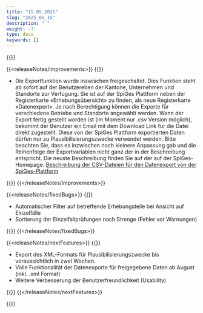 ```yaml
---
title: "15.05.2025" 
slug: "2025_05_15" 
description: " "
weight: -7
type: docs
keywords: []
---
```


{{<releaseNotes>}}

{{<releaseNotes/improvements>}}
{{<markdown>}}

- Die Exportfunktion wurde inzwischen freigeschaltet. Dies Funktion steht ab sofort auf der Benutzereben der Kantone, Unternehmen und Standorte zur Verfügung. Sie ist auf der SpiGes Plattform neben der Registerkarte «Erhebungsübersicht» zu finden, als neue Registerkarte «Datenexport». Je nach Berechtigung können die Exporte für verschiedene Betriebe und Standorte angewählt werden. Wenn der Export fertig gestellt worden ist (im Moment nur .csv Version möglich), bekommt der Benutzer ein Email mit dem Download Link für die Datei direkt zugestellt.
Diese von der SpiGes Plattform exportierten Daten dürfen nur zu Plausibilisierungszwecke verwendet werden.
Bitte beachten Sie, dass es inzwischen noch kleinere Anpassung gab und die Reihenfolge der Exportvariablen nicht ganz der in der Beschreibung entspricht. Die neuste Beschreibung finden Sie auf der auf der SpiGes-Homepage.
[Beschreibung der CSV-Dateien für den Datenexport von der SpiGes-Plattform](https://www.bfs.admin.ch/bfs/de/home/statistiken/gesundheit/gesundheitswesen/projekt-spiges.assetdetail.33607857.html)


{{</markdown>}}
{{</releaseNotes/improvements>}}

{{<releaseNotes/fixedBugs>}}
{{<markdown>}}

- Automatischer Filter auf betreffende Erhebungsteile bei Ansicht auf Einzelfälle
- Sortierung der Einzelfallprüfungen nach Strenge (Fehler vor Warnungen)

{{</markdown>}}
{{</releaseNotes/fixedBugs>}}

{{<releaseNotes/nextFeatures>}}
{{<markdown>}}

- Export des XML-Formats für Plausibilisierungszwecke bis voraussichtlich in zwei Wochen.
- Volle Funktionalität der Datenexporte für freigegebene Daten ab August (inkl. .xml Format)
- Weitere Verbesserung der Benutzerfreundlichkeit (Usability)

{{</markdown>}}
{{</releaseNotes/nextFeatures>}}

{{</releaseNotes>}}
